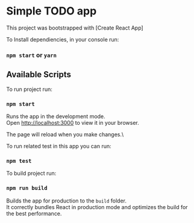 # Simple TODO app

This project was bootstrapped with [Create React App]

To Install dependiencies, in your console run:
### `npm start` or `yarn`

## Available Scripts

To run project run:
### `npm start`

Runs the app in the development mode.\
Open [http://localhost:3000](http://localhost:3000) to view it in your browser.

The page will reload when you make changes.\

To run related test in this app you can run: 
### `npm test`

To build project run:
### `npm run build`

Builds the app for production to the `build` folder.\
It correctly bundles React in production mode and optimizes the build for the best performance.
